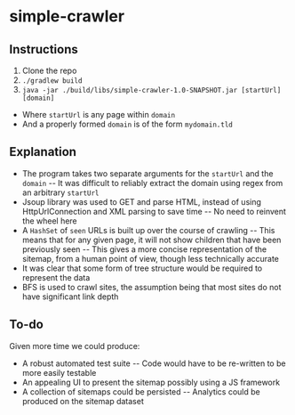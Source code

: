 # simple-crawler

## Instructions
1. Clone the repo
2. `./gradlew build` 
3. `java -jar ./build/libs/simple-crawler-1.0-SNAPSHOT.jar [startUrl] [domain]` 
- Where `startUrl` is any page within `domain`
- And a properly formed `domain` is of the form `mydomain.tld`

## Explanation
- The program takes two separate arguments for the `startUrl` and the `domain`
-- It was difficult to reliably extract the domain using regex from an arbitrary `startUrl`
- Jsoup library was used to GET and parse HTML, instead of using HttpUrlConnection and XML parsing to save time
-- No need to reinvent the wheel here
- A `HashSet` of `seen` URLs is built up over the course of crawling
-- This means that for any given page, it will not show children that have been previously seen
-- This gives a more concise representation of the sitemap, from a human point of view, though less technically accurate
- It was clear that some form of tree structure would be required to represent the data
- BFS is used to crawl sites, the assumption being that most sites do not have significant link depth

## To-do
Given more time we could produce:
- A robust automated test suite
-- Code would have to be re-written to be more easily testable
- An appealing UI to present the sitemap possibly using a JS framework
- A collection of sitemaps could be persisted
-- Analytics could be produced on the sitemap dataset
